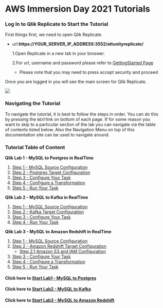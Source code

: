 # AWS Immersion Day 2021  Tutorials

### Log In to Qlik Replicate to Start the Tutorial

First things first, we need to open Qlik Replicate. 

* url:__https://YOUR_SERVER_IP_ADDRESS:3552/attunityreplicate/__

   1.Open Replicate  in a new tab in your broswer. 

   2.For url, username and password please refer to [GettingStarted Page](../getting_started)
   -  Please note that you may need to press accept security and proceed 

Once you are logged in you will see the main screen for Qlik Replicate.

![](/images/attunityreplicate.png)
 
### Navigating the Tutorial

To navigate the tutorial, it is best to follow the steps in order. You can do this by 
pressing the `NEXT`link on bottom of each page. If for some reason you want to skip 
to a particular section of the lab you can navigate via the table of contents listed below.
Also the Navigation Menu on top of this documentation site can be used to navigate around.

### Tutorial Table of Content

__Qlik Lab 1 - MySQL to Postgres in RealTime__

   1. [Step 1 - MySQL Source Configuration](../db-mysql-source)
   2. [Step 2 - Postgres Target Configuration](../db-postgres-target)
   3. [Step 3 - Configure Your Task](../db-config-task)
   4. [Step 4 - Configure a Transformation](../db-config-xform)
   5. [Step 5 - Run Your Task](../db-run-task)

__Qlik Lab 2 - MySQL to Kafka in RealTime__

   1. [Step 1 - MySQL Source Configuration](../kafka-mysql-source)
   2. [Step 2 - Kafka Target Configuration](../kafka-target)
   3. [Step 3 - Configure Your Task](../kafka-config-task)
   4. [Step 4 - Run Your Task](../kafka-run-task)


__Qlik Lab 3 - MySQL to Amazon Redshift in RealTime__

   1. [Step 1 - MySQL Source Configuration](../redshift-mysql-source)
   2. [Step 2 - Amazon Redshift Target Configuration](../redshift-target)
        - [Step 2.1 Amazon S3 and IAM Configuration](../redshift-s3)
   3. [Step 3 - Configure Your Task](../redshift-config-task)
   4. [Step 4 - Configure a Transformation](../redshift-config-xform)
   5. [Step 5 - Run Your Task](../redshift-run-task)

#### Click here to [Start Lab1 - MySQL to Postgres](../db-mysql-source)  

#### Click here to [Start Lab2 - MySQL to Kafka](../kafka-mysql-source)

#### Click here to [Start Lab3 - MySQL to Amazon Redshift](../redshift-mysql-source)  
